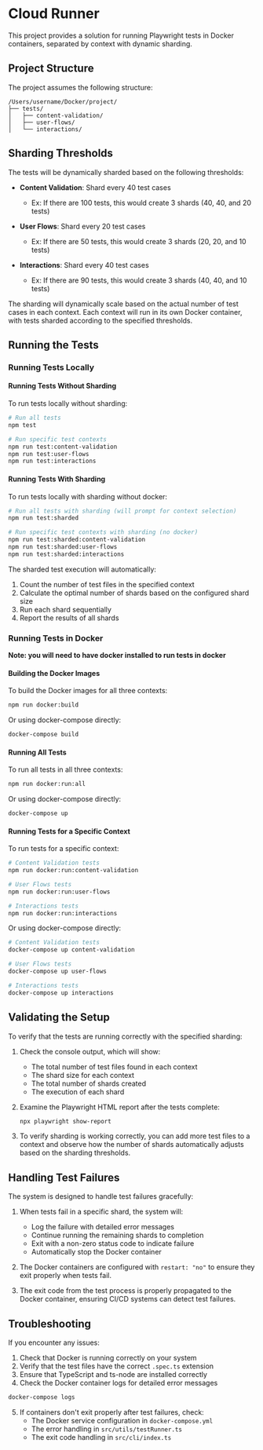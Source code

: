 # Cloud Runner

This project provides a solution for running Playwright tests in Docker containers, separated by context with dynamic sharding.

## Project Structure

The project assumes the following structure:

```
/Users/username/Docker/project/
├── tests/
│   ├── content-validation/
│   ├── user-flows/
│   └── interactions/
```

## Sharding Thresholds

The tests will be dynamically sharded based on the following thresholds:

- **Content Validation**: Shard every 40 test cases

  - Ex: If there are 100 tests, this would create 3 shards (40, 40, and 20 tests)

- **User Flows**: Shard every 20 test cases

  - Ex: If there are 50 tests, this would create 3 shards (20, 20, and 10 tests)

- **Interactions**: Shard every 40 test cases
  - Ex: If there are 90 tests, this would create 3 shards (40, 40, and 10 tests)

The sharding will dynamically scale based on the actual number of test cases in each context. Each context will run in its own Docker container, with tests sharded according to the specified thresholds.

## Running the Tests

### Running Tests Locally

#### Running Tests Without Sharding

To run tests locally without sharding:

```bash
# Run all tests
npm test

# Run specific test contexts
npm run test:content-validation
npm run test:user-flows
npm run test:interactions
```

#### Running Tests With Sharding

To run tests locally with sharding without docker:

```bash
# Run all tests with sharding (will prompt for context selection)
npm run test:sharded

# Run specific test contexts with sharding (no docker)
npm run test:sharded:content-validation
npm run test:sharded:user-flows
npm run test:sharded:interactions
```

The sharded test execution will automatically:

1. Count the number of test files in the specified context
2. Calculate the optimal number of shards based on the configured shard size
3. Run each shard sequentially
4. Report the results of all shards

### Running Tests in Docker

**Note: you will need to have docker installed to run tests in docker**

#### Building the Docker Images

To build the Docker images for all three contexts:

```bash
npm run docker:build
```

Or using docker-compose directly:

```bash
docker-compose build
```

#### Running All Tests

To run all tests in all three contexts:

```bash
npm run docker:run:all
```

Or using docker-compose directly:

```bash
docker-compose up
```

#### Running Tests for a Specific Context

To run tests for a specific context:

```bash
# Content Validation tests
npm run docker:run:content-validation

# User Flows tests
npm run docker:run:user-flows

# Interactions tests
npm run docker:run:interactions
```

Or using docker-compose directly:

```bash
# Content Validation tests
docker-compose up content-validation

# User Flows tests
docker-compose up user-flows

# Interactions tests
docker-compose up interactions
```

## Validating the Setup

To verify that the tests are running correctly with the specified sharding:

1. Check the console output, which will show:

   - The total number of test files found in each context
   - The shard size for each context
   - The total number of shards created
   - The execution of each shard

2. Examine the Playwright HTML report after the tests complete:

   ```bash
   npx playwright show-report
   ```

3. To verify sharding is working correctly, you can add more test files to a context and observe how the number of shards automatically adjusts based on the sharding thresholds.

## Handling Test Failures

The system is designed to handle test failures gracefully:

1. When tests fail in a specific shard, the system will:

   - Log the failure with detailed error messages
   - Continue running the remaining shards to completion
   - Exit with a non-zero status code to indicate failure
   - Automatically stop the Docker container

2. The Docker containers are configured with `restart: "no"` to ensure they exit properly when tests fail.

3. The exit code from the test process is properly propagated to the Docker container, ensuring CI/CD systems can detect test failures.

## Troubleshooting

If you encounter any issues:

1. Check that Docker is running correctly on your system
2. Verify that the test files have the correct `.spec.ts` extension
3. Ensure that TypeScript and ts-node are installed correctly
4. Check the Docker container logs for detailed error messages

```bash
docker-compose logs
```

5. If containers don't exit properly after test failures, check:
   - The Docker service configuration in `docker-compose.yml`
   - The error handling in `src/utils/testRunner.ts`
   - The exit code handling in `src/cli/index.ts`
